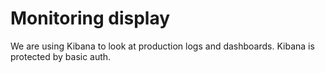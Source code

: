 # Monitoring display

We are using Kibana to look at production logs and dashboards. Kibana is protected by basic auth.

